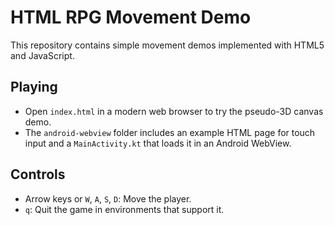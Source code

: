# HTML RPG Movement Demo

This repository contains simple movement demos implemented with HTML5 and JavaScript.

## Playing

- Open `index.html` in a modern web browser to try the pseudo-3D canvas demo.
- The `android-webview` folder includes an example HTML page for touch input and a `MainActivity.kt` that loads it in an Android WebView.

## Controls

- Arrow keys or `W`, `A`, `S`, `D`: Move the player.
- `q`: Quit the game in environments that support it.
